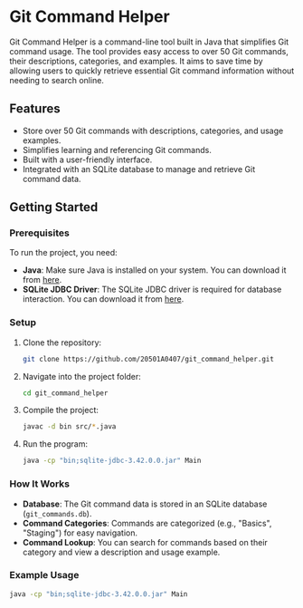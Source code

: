# Git Command Helper

Git Command Helper is a command-line tool built in Java that simplifies Git command usage. The tool provides easy access to over 50 Git commands, their descriptions, categories, and examples. It aims to save time by allowing users to quickly retrieve essential Git command information without needing to search online.

## Features

- Store over 50 Git commands with descriptions, categories, and usage examples.
- Simplifies learning and referencing Git commands.
- Built with a user-friendly interface.
- Integrated with an SQLite database to manage and retrieve Git command data.

## Getting Started

### Prerequisites

To run the project, you need:

- **Java**: Make sure Java is installed on your system. You can download it from [here](https://www.oracle.com/java/technologies/javase-jdk11-downloads.html).
- **SQLite JDBC Driver**: The SQLite JDBC driver is required for database interaction. You can download it from [here](https://github.com/xerial/sqlite-jdbc).

### Setup

1. Clone the repository:

    ```bash
    git clone https://github.com/20501A0407/git_command_helper.git
    ```

2. Navigate into the project folder:

    ```bash
    cd git_command_helper
    ```

3. Compile the project:

    ```bash
    javac -d bin src/*.java
    ```

4. Run the program:

    ```bash
    java -cp "bin;sqlite-jdbc-3.42.0.0.jar" Main
    ```

### How It Works

- **Database**: The Git command data is stored in an SQLite database (`git_commands.db`).
- **Command Categories**: Commands are categorized (e.g., "Basics", "Staging") for easy navigation.
- **Command Lookup**: You can search for commands based on their category and view a description and usage example.

### Example Usage

```bash
java -cp "bin;sqlite-jdbc-3.42.0.0.jar" Main
